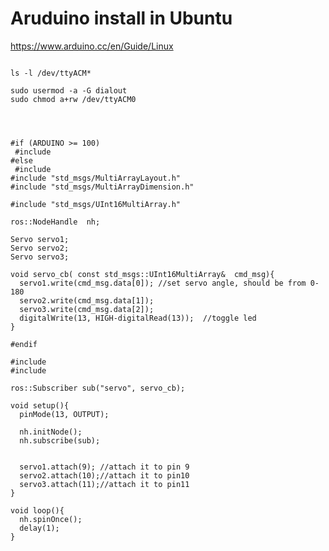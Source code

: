 Aruduino install in Ubuntu
=============

https://www.arduino.cc/en/Guide/Linux

<pre><code>
ls -l /dev/ttyACM*

sudo usermod -a -G dialout <username>
sudo chmod a+rw /dev/ttyACM0
  
</code></pre>
<pre><code>

#if (ARDUINO >= 100)
 #include <Arduino.h>
#else
 #include <WProgram.h>
#include "std_msgs/MultiArrayLayout.h"
#include "std_msgs/MultiArrayDimension.h"

#include "std_msgs/UInt16MultiArray.h"

ros::NodeHandle  nh;

Servo servo1;
Servo servo2;
Servo servo3;

void servo_cb( const std_msgs::UInt16MultiArray&  cmd_msg){
  servo1.write(cmd_msg.data[0]); //set servo angle, should be from 0-180  
  servo2.write(cmd_msg.data[1]); 
  servo3.write(cmd_msg.data[2]); 
  digitalWrite(13, HIGH-digitalRead(13));  //toggle led  
}

#endif

#include <Servo.h> 
#include <ros.h>

ros::Subscriber<std_msgs::UInt16MultiArray> sub("servo", servo_cb);

void setup(){
  pinMode(13, OUTPUT);

  nh.initNode();
  nh.subscribe(sub);


  servo1.attach(9); //attach it to pin 9
  servo2.attach(10);//attach it to pin10
  servo3.attach(11);//attach it to pin11
}

void loop(){
  nh.spinOnce();
  delay(1);
}
</code></pre>


